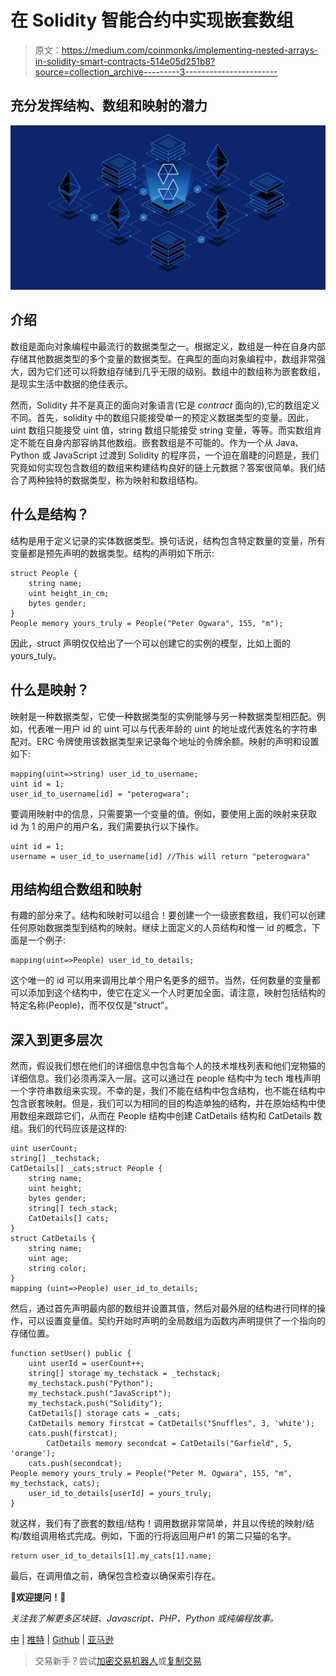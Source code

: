 # 在 Solidity 智能合约中实现嵌套数组

> 原文：<https://medium.com/coinmonks/implementing-nested-arrays-in-solidity-smart-contracts-514e05d251b8?source=collection_archive---------3----------------------->

## 充分发挥结构、数组和映射的潜力

![](img/fbe5265e9641d2a50aceb7bb49730b4c.png)

## 介绍

数组是面向对象编程中最流行的数据类型之一。根据定义，数组是一种在自身内部存储其他数据类型的多个变量的数据类型。在典型的面向对象编程中，数组非常强大，因为它们还可以将数组存储到几乎无限的级别。数组中的数组称为嵌套数组，是现实生活中数据的绝佳表示。

然而，Solidity 并不是真正的面向对象语言(它是 *contract* 面向的),它的数组定义不同。首先，solidity 中的数组只能接受单一的预定义数据类型的变量。因此，uint 数组只能接受 uint 值，string 数组只能接受 string 变量，等等。而实数组肯定不能在自身内部容纳其他数组。嵌套数组是不可能的。作为一个从 Java、Python 或 JavaScript 过渡到 Solidity 的程序员，一个迫在眉睫的问题是，我们究竟如何实现包含数组的数组来构建结构良好的链上元数据？答案很简单。我们结合了两种独特的数据类型，称为映射和数组结构。

## 什么是结构？

结构是用于定义记录的实体数据类型。换句话说，结构包含特定数量的变量，所有变量都是预先声明的数据类型。结构的声明如下所示:

```
struct People {
    string name;
    uint height_in_cm;
    bytes gender;
}
People memory yours_truly = People("Peter Ogwara", 155, "m"); 
```

因此，struct 声明仅仅给出了一个可以创建它的实例的模型，比如上面的 yours_tuly。

## 什么是映射？

映射是一种数据类型，它使一种数据类型的实例能够与另一种数据类型相匹配。例如，代表唯一用户 id 的 uint 可以与代表年龄的 uint 的地址或代表姓名的字符串配对。ERC 令牌使用该数据类型来记录每个地址的令牌余额。映射的声明和设置如下:

```
mapping(uint=>string) user_id_to_username;
uint id = 1;
user_id_to_username[id] = "peterogwara";
```

要调用映射中的信息，只需要第一个变量的值。例如，要使用上面的映射来获取 id 为 1 的用户的用户名，我们需要执行以下操作。

```
uint id = 1;
username = user_id_to_username[id] //This will return "peterogwara"
```

## 用结构组合数组和映射

有趣的部分来了。结构和映射可以组合！要创建一个一级嵌套数组，我们可以创建任何原始数据类型到结构的映射。继续上面定义的人员结构和惟一 id 的概念，下面是一个例子:

```
mapping(uint=>People) user_id_to_details;
```

这个唯一的 id 可以用来调用比单个用户名更多的细节。当然，任何数量的变量都可以添加到这个结构中，使它在定义一个人时更加全面。请注意，映射包括结构的特定名称(People)，而不仅仅是“struct”。

## 深入到更多层次

然而，假设我们想在他们的详细信息中包含每个人的技术堆栈列表和他们宠物猫的详细信息。我们必须再深入一层。这可以通过在 people 结构中为 tech 堆栈声明一个字符串数组来实现。不幸的是，我们不能在结构中包含结构，也不能在结构中包含嵌套映射。但是，我们可以为相同的目的构造单独的结构，并在原始结构中使用数组来跟踪它们，从而在 People 结构中创建 CatDetails 结构和 CatDetails 数组。我们的代码应该是这样的:

```
uint userCount;
string[] _techstack;
CatDetails[] _cats;struct People {
    string name;
    uint height;
    bytes gender;
    string[] tech_stack;
    CatDetails[] cats;
}
struct CatDetails {
    string name;
    uint age;
    string color;
}
mapping (uint=>People) user_id_to_details;
```

然后，通过首先声明最内部的数组并设置其值，然后对最外层的结构进行同样的操作，可以设置变量值。契约开始时声明的全局数组为函数内声明提供了一个指向的存储位置。

```
function setUser() public {
    uint userId = userCount++;
    string[] storage my_techstack = _techstack;
    my_techstack.push("Python");
    my_techstack.push("JavaScript");
    my_techstack.push("Solidity");
    CatDetails[] storage cats = _cats;
    CatDetails memory firstcat = CatDetails("Snuffles", 3, 'white');
    cats.push(firstcat);
        CatDetails memory secondcat = CatDetails("Garfield", 5, 'orange');
    cats.push(secondcat);
People memory yours_truly = People("Peter M. Ogwara", 155, "m", my_techstack, cats);
    user_id_to_details[userId] = yours_truly;
}
```

就这样，我们有了嵌套的数组/结构！调用数据非常简单，并且以传统的映射/结构/数组调用格式完成。例如，下面的行将返回用户#1 的第二只猫的名字。

```
return user_id_to_details[1].my_cats[1].name;
```

最后，在调用值之前，确保包含检查以确保索引存在。

**🌟欢迎提问！🌟**

*关注我了解更多区块链、Javascript、PHP、Python 或纯编程故事。*

[中](/@peterogwara) | [推特](https://twitter.com/petermarie_) | [Github](https://github.com/PeterMarie) | [亚马逊](https://www.amazon.com/author/peterogwara)

> 交易新手？尝试[加密交易机器人](/coinmonks/crypto-trading-bot-c2ffce8acb2a)或[复制交易](/coinmonks/top-10-crypto-copy-trading-platforms-for-beginners-d0c37c7d698c)